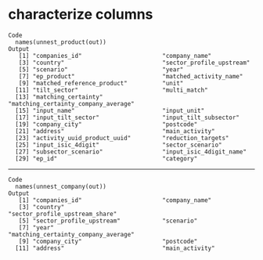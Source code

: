 # characterize columns

    Code
      names(unnest_product(out))
    Output
       [1] "companies_id"                       "company_name"                      
       [3] "country"                            "sector_profile_upstream"           
       [5] "scenario"                           "year"                              
       [7] "ep_product"                         "matched_activity_name"             
       [9] "matched_reference_product"          "unit"                              
      [11] "tilt_sector"                        "multi_match"                       
      [13] "matching_certainty"                 "matching_certainty_company_average"
      [15] "input_name"                         "input_unit"                        
      [17] "input_tilt_sector"                  "input_tilt_subsector"              
      [19] "company_city"                       "postcode"                          
      [21] "address"                            "main_activity"                     
      [23] "activity_uuid_product_uuid"         "reduction_targets"                 
      [25] "input_isic_4digit"                  "sector_scenario"                   
      [27] "subsector_scenario"                 "input_isic_4digit_name"            
      [29] "ep_id"                              "category"                          

---

    Code
      names(unnest_company(out))
    Output
       [1] "companies_id"                       "company_name"                      
       [3] "country"                            "sector_profile_upstream_share"     
       [5] "sector_profile_upstream"            "scenario"                          
       [7] "year"                               "matching_certainty_company_average"
       [9] "company_city"                       "postcode"                          
      [11] "address"                            "main_activity"                     

